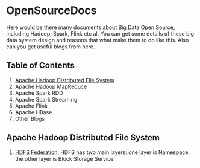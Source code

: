 # OpenSourceDocs
Here would be there many documents about Big Data Open Source, including Hadoop, Spark, Flink etc al. You can get some details of these 
big data system design and reasons that what make them to do like this. Also can you get useful blogs from here.  

## <a name='toc'>Table of Contents</a>
  1. [Apache Hadoop Distributed File System](#apache-hdfs)
  2. Apache Hadoop MapReduce 
  3. Apache Spark RDD
  4. Apache Spark Streaming
  5. Apache Flink 
  6. Apache HBase
  7. Other Blogs
 
## <a name='apache-hdfs'>Apache Hadoop Distributed File System
  1. [HDFS Federation](http://hadoop.apache.org/docs/current/hadoop-project-dist/hadoop-hdfs/Federation.html):
      HDFS has two main layers: one layer is Namespace, the other layer is Block Storage Service.
